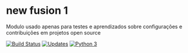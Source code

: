 # new fusion 1

Modulo usado apenas para testes e aprendizados sobre configurações e contribuições
em projetos open source

[![Build Status](https://travis-ci.org/AskaVictoria/fusion.svg?branch=main)](https://travis-ci.org/AskaVictoria/fusion)
[![Updates](https://pyup.io/repos/github/AdrianoKim/fusion/shield.svg)](https://pyup.io/repos/github/AdrianoKim/fusion/)
[![Python 3](https://pyup.io/repos/github/AdrianoKim/fusion/python-3-shield.svg)](https://pyup.io/repos/github/AdrianoKim/fusion/)



